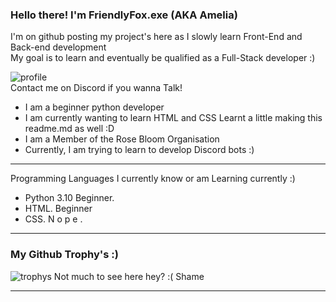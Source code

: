 ### Hello there! I'm FriendlyFox.exe (AKA Amelia)
I'm on github posting my project's here as I slowly learn Front-End and Back-end development<br />My goal is to learn and eventually be qualified as a Full-Stack developer :)

![profile](https://discord.c99.nl/widget/theme-4/913574723475083274.png) <br />
Contact me on Discord if you wanna Talk!

- I am a beginner python developer
- I am currently wanting to learn HTML and CSS
  Learnt a little making this readme.md as well :D
- I am a Member of the Rose Bloom Organisation
- Currently, I am trying to learn to develop Discord bots :)

<hr>
Programming Languages I currently know or am Learning currently :)

- Python 3.10 Beginner.
- HTML. Beginner 
- CSS. N o p e .

<hr>

### My Github Trophy's :)
![trophys](https://github-profile-trophy.vercel.app/?username=Ames-hub&theme=radical&row=1&column=10)
Not much to see here hey? :( Shame

<hr>
